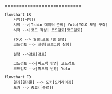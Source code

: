 ===========================
```mermaid
flowchart LR
    시작([시작])
    시작 -->|Train 데이터 준비| Yolo[YOLO 모델 구축]
    시작 -->|코드 작성| 코드검토[코드검토]

    Yolo --> 실행[프로그램 실행]
    코드검토 --> 실행[프로그램 실행]

    실행 -->검토[검토]

    코드검토 -->|피드백 반영| 코드검토
    코드검토 -->|피드백 반영| Yolo

```
```mermaid
flowchart TD
    결과[결과물] --> 도커[도커라이징]
    도커 --> 종료([종료])
```
